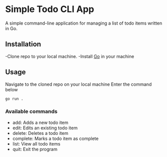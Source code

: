 # Simple Todo CLI App
A simple command-line application for managing a list of todo items written in Go.

## Installation
-Clone repo to your local machine.
-Install [Go](https://go.dev/) in your machine

## Usage
Navigate to the cloned repo on your local machine
Enter the command below
```bash 
go run .
```

### Available commands
* add: Adds a new todo item
* edit: Edits an existing todo item
* delete: Deletes a todo item
* complete: Marks a todo item as complete
* list: View all todo items
* quit: Exit the program





